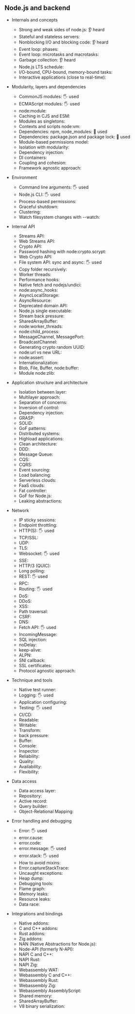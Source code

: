 ## Node.js and backend

- Internals and concepts
  - Strong and weak sides of node.js: 👂 heard
  - Stateful and stateless servers: 
  - Nonblocking I/O and blocking code: 👂 heard
  - Event loop: phases: 
  - Event loop: microtasks and macrotasks: 
  - Garbage collection: 👂 heard
  - Node.js LTS schedule: 
  - I/O-bound, CPU-bound, memory-bound tasks: 
  - Interactive applications (close to real-time): 

- Modularity, layers and dependencies
  - CommonJS modules: 🖐️ used
  - ECMAScript modules: 🖐️ used
  - node:module: 
  - Caching in CJS and ESM: 
  - Modules as singletons: 
  - Contexts and scripts node:vm: 
  - Dependencies: npm, node_modules: 🙋 used
  - Dependencies: package.json and package lock: 🙋 used
  - Module-based permissions model: 
  - Isolation with modularity: 
  - Dependency injection: 
  - DI containers: 
  - Coupling and cohesion: 
  - Framework agnostic approach: 

- Environment
  - Command line arguments: 🖐️ used
  - Node.js CLI: 🖐️ used
  - Process-based permissions: 
  - Graceful shutdown: 
  - Clustering: 
  - Watch filesystem changes with --watch: 

- Internal API
  - Streams API: 
  - Web Streams API: 
  - Crypto API: 
  - Password hashing with node:crypto.scrypt: 
  - Web Crypto API: 
  - File system API: sync and async: 🖐️ used
  - Copy folder recursively: 
  - Worker threads: 
  - Performance hooks: 
  - Native fetch and nodejs/undici: 
  - node:async_hooks: 
  - AsyncLocalStorage: 
  - AsyncResource: 
  - Deprecated domain API: 
  - Node.js single executable: 
  - Stream back pressure: 
  - SharedArrayBuffer: 
  - node:worker_threads: 
  - node:child_process: 
  - MessageChannel, MessagePort: 
  - BroadcastChannel: 
  - Generating crypto random UUID: 
  - node:url vs new URL: 
  - node:assert: 
  - Internationalization: 
  - Blob, File, Buffer, node:buffer: 
  - Module node:zlib: 

- Application structure and architecture
  - Isolation between layer: 
  - Multilayer approach: 
  - Separation of concerns: 
  - Inversion of control: 
  - Dependency injection: 
  - GRASP: 
  - SOLID: 
  - GoF patterns: 
  - Distributed systems: 
  - Highload applications: 
  - Clean architecture: 
  - DDD: 
  - Message Queue: 
  - CQS: 
  - CQRS: 
  - Event sourcing: 
  - Load balancing: 
  - Serverless clouds: 
  - FaaS clouds: 
  - Fat controller: 
  - GoF for Node.js: 
  - Leaking abstractions: 

- Network
  - IP sticky sessions: 
  - Endpoint throttling: 
  - HTTP(S): 🖐️ used
  - TCP/SSL: 
  - UDP: 
  - TLS: 
  - Websocket: 🖐️ used
  - SSE: 
  - HTTP/3 (QUIC): 
  - Long polling: 
  - REST: 🖐️ used
  - RPC: 
  - Routing: 🖐️ used
  - DoS: 
  - DDoS: 
  - XSS: 
  - Path traversal: 
  - CSRF: 
  - DNS: 
  - Fetch API: 🖐️ used
  - IncomingMessage: 
  - SQL injection: 
  - noDelay: 
  - keep-alive: 
  - ALPN: 
  - SNI callback: 
  - SSL certificates: 
  - Protocol agnostic approach: 

- Technique and tools
  - Native test runner: 
  - Logging: 🖐️ used
  - Application configuring: 
  - Testing: 🖐️ used
  - CI/CD: 
  - Readable: 
  - Writable: 
  - Transform: 
  - back pressure: 
  - Buffer: 
  - Console: 
  - Inspector: 
  - Reliability: 
  - Quality:
  - Availability: 
  - Flexibility: 

- Data access
  - Data access layer: 
  - Repository: 
  - Active record: 
  - Query builder: 
  - Object-Relational Mapping: 

- Error handling and debugging
  - Error: 🖐️ used
  - error.cause: 
  - error.code: 
  - error.message: 🖐️ used
  - error.stack: 🖐️ used
  - How to avoid mixins: 
  - Error.captureStackTrace: 
  - Uncaught exceptions: 
  - Heap dump: 
  - Debugging tools: 
  - Flame graph: 
  - Memory leaks: 
  - Resource leaks: 
  - Data race: 

- Integrations and bindings
  - Native addons: 
  - C and C++ addons: 
  - Rust addons: 
  - Zig addons: 
  - NAN (Native Abstractions for Node.js): 
  - Node-API (formerly N-API): 
  - NAPI C and C++: 
  - NAPI Rust: 
  - NAPI Zig: 
  - Webassembly WAT: 
  - Webassembly C and C++: 
  - Webassembly Rust: 
  - Webassembly Zig: 
  - Webassembly AssemblyScript: 
  - Shared memory: 
  - SharedArrayBuffer: 
  - V8 binary serialization: 
